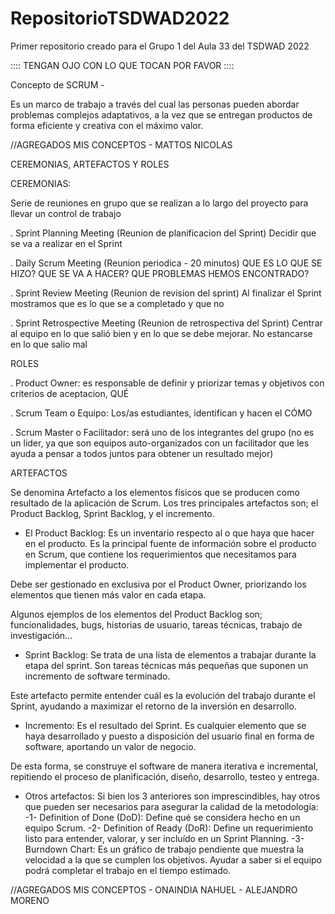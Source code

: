 # RepositorioTSDWAD2022

Primer repositorio creado para el Grupo 1 del Aula 33 del TSDWAD 2022

:::: TENGAN OJO CON LO QUE TOCAN POR FAVOR ::::

Concepto de SCRUM - 

Es un marco de trabajo a través
del cual las personas pueden abordar
problemas complejos adaptativos, a la vez
que se entregan productos de forma
eficiente y creativa con el máximo valor.

//AGREGADOS MIS CONCEPTOS - MATTOS NICOLAS

CEREMONIAS, ARTEFACTOS Y ROLES

CEREMONIAS:

Serie de reuniones en grupo que se realizan a lo largo del proyecto para llevar un control de trabajo

. Sprint Planning Meeting (Reunion de planificacion del Sprint) Decidir que se va a realizar en el Sprint

. Daily Scrum Meeting (Reunion periodica - 20 minutos) QUE ES LO QUE SE HIZO? QUE SE VA A HACER? QUE PROBLEMAS HEMOS ENCONTRADO?

. Sprint Review Meeting (Reunion de revision del sprint) Al finalizar el Sprint mostramos que es lo que se a completado y que no

. Sprint Retrospective Meeting (Reunion de retrospectiva del Sprint) Centrar al equipo en lo que salió bien y en lo que se debe mejorar. No estancarse en lo que salio mal

ROLES

. Product Owner: es responsable de definir y priorizar temas y objetivos con criterios de aceptacion, QUÉ

. Scrum Team o Equipo: Los/as estudiantes, identifican y hacen el CÓMO

. Scrum Master o Facilitador: será uno de los integrantes del grupo (no es un lider, ya que son equipos auto-organizados con un facilitador que les ayuda a pensar a todos juntos para obtener un resultado mejor)

ARTEFACTOS

Se denomina Artefacto a los elementos físicos que se producen como resultado de la aplicación de Scrum. Los tres principales artefactos son; el Product Backlog, Sprint Backlog, y el incremento.

 - El Product Backlog: Es un inventario respecto al o que haya que hacer en el producto. Es la principal fuente de información sobre el producto en Scrum, que contiene los requerimientos que necesitamos para implementar el producto.

Debe ser gestionado en exclusiva por el Product Owner, priorizando los elementos que tienen más valor en cada etapa. 

Algunos ejemplos de los elementos del Product Backlog son; funcionalidades, bugs, historias de usuario, tareas técnicas, trabajo de investigación...


 - Sprint Backlog: Se trata de una lista de elementos a trabajar durante la etapa del sprint. Son tareas técnicas más pequeñas que suponen un incremento de software terminado.

Este artefacto permite entender cuál es la evolución del trabajo durante el Sprint, ayudando a maximizar el retorno de la inversión en desarrollo.

 - Incremento: Es el resultado del Sprint. Es cualquier elemento que se haya desarrollado y puesto a disposición del usuario final en forma de software, aportando un valor de negocio.

De esta forma, se construye el software de manera iterativa e incremental, repitiendo el proceso de planificación, diseño, desarrollo, testeo y entrega.

 - Otros artefactos: Si bien los 3 anteriores son imprescindibles, hay otros que pueden ser necesarios para asegurar la calidad de la metodología:
	-1- Definition of Done (DoD): Define qué se considera hecho en un equipo Scrum.
	-2- Definition of Ready (DoR): Define un requerimiento listo para entender, valorar, y ser incluído en un Sprint Planning.
	-3- Burndown Chart: Es un gráfico de trabajo pendiente que muestra la velocidad a la que se cumplen los objetivos. Ayudar a saber si el equipo podrá completar el trabajo en el tiempo estimado.

//AGREGADOS MIS CONCEPTOS - ONAINDIA NAHUEL - ALEJANDRO MORENO
